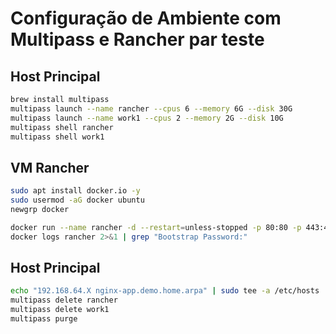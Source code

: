 # Configuração de Ambiente com Multipass e Rancher par teste

## Host Principal
```bash
brew install multipass
multipass launch --name rancher --cpus 6 --memory 6G --disk 30G
multipass launch --name work1 --cpus 2 --memory 2G --disk 10G
multipass shell rancher
multipass shell work1
```

## VM Rancher
```bash
sudo apt install docker.io -y
sudo usermod -aG docker ubuntu
newgrp docker

docker run --name rancher -d --restart=unless-stopped -p 80:80 -p 443:443 --privileged rancher/rancher:v2.9.2
docker logs rancher 2>&1 | grep "Bootstrap Password:"

```

## Host Principal
```bash
echo "192.168.64.X nginx-app.demo.home.arpa" | sudo tee -a /etc/hosts
multipass delete rancher
multipass delete work1
multipass purge
```

